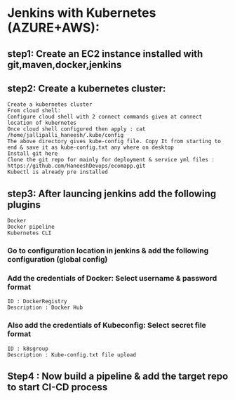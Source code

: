 # Jenkins with Kubernetes (AZURE+AWS):
## step1: Create an EC2 instance installed with git,maven,docker,jenkins
## step2: Create a kubernetes cluster:
```
Create a kubernetes cluster
From cloud shell:
Configure cloud shell with 2 connect commands given at connect location of kubernetes
Once cloud shell configured then apply : cat /home/jallipalli_haneesh/.kube/config
The above directory gives kube-config file. Copy It from starting to end & save it as kube-config.txt any where on desktop
Install git here
Clone the git repo for mainly for deployment & service yml files : https://github.com/HaneeshDevops/ecomapp.git
Kubectl is already pre installed
```
##  step3: After launcing jenkins add the following plugins
```
Docker
Docker pipeline
Kubernetes CLI
```
### Go to configuration location in jenkins & add the following configuration (global config)
### Add the credentials of Docker: Select username & password format
```
ID : DockerRegistry
Description : Docker Hub
```

### Also add the credentials of Kubeconfig: Select secret file format
```
ID : k8sgroup
Description : Kube-config.txt file upload
```
## Step4 : Now build a pipeline & add the target repo to start CI-CD process
